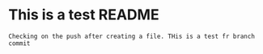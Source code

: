 # This is a test README

    Checking on the push after creating a file. THis is a test fr branch commit